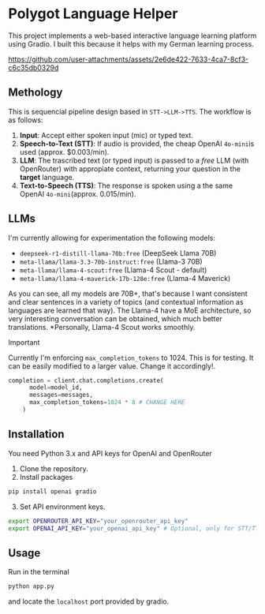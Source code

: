 # Polygot Language Helper

This project implements a web-based interactive language learning platform using Gradio. I built this because it helps with my German learning process.

https://github.com/user-attachments/assets/2e6de422-7633-4ca7-8cf3-c6c35db0329d

## Methology
This is sequencial pipeline design based in `STT->LLM->TTS`. The workflow is as follows:
1. **Input**: Accept either spoken input (mic) or typed text.
2. **Speech-to-Text (STT)**: If audio is provided, the cheap OpenAI `4o-mini`is used (approx. $0.003/min).
3. **LLM**: The trascribed text (or typed input) is passed to a *free* LLM (with OpenRouter) with appropiate context, returning your question in the **target** language. 
4. **Text-to-Speech (TTS)**: The response is spoken using a the same OpenAI `4o-mini`(approx. 0.015/min).

## LLMs
I'm currently allowing for experimentation the following models:

* `deepseek-r1-distill-llama-70b:free` (DeepSeek Llama 70B)
* `meta-llama/llama-3.3-70b-instruct:free` (Llama-3 70B)
* `meta-llama/llama-4-scout:free` (Llama-4 Scout - default)
* `meta-llama/llama-4-maverick-17b-128e:free` (Llama-4 Maverick)

As you can see, all my models are 70B+, that's because I want consistent and clear sentences in a variety of topics (and contextual information as languages are learned that way). The Llama-4 have a MoE architecture, so very interesting conversation can be obtained, which much better translations. *Personally, Llama-4 Scout works smoothly. 

> [!IMPORTANT]
> Currently I'm enforcing `max_completion_tokens` to 1024. This is for testing. 
> It can be easily modified to a larger value. Change it accordingly!.
> ```python
> completion = client.chat.completions.create(
>       model=model_id,
>       messages=messages,
>       max_completion_tokens=1024 * 8 # CHANGE HERE 
>     )
> ```

## Installation 

You need Python 3.x and API keys for OpenAI and OpenRouter

1. Clone the repository.
2. Install packages
```bash
pip install openai gradio
```
3. Set API environment keys.
```bash
export OPENROUTER_API_KEY="your_openrouter_api_key"
export OPENAI_API_KEY="your_openai_api_key" # Optional, only for STT/TTS.
```

## Usage
Run in the terminal

```bash
python app.py
```
and locate the `localhost` port provided by gradio. 

